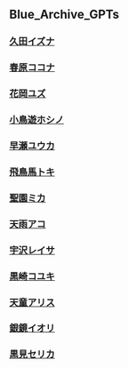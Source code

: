 ## Blue_Archive_GPTs
### [久田イズナ](https://chat.openai.com/g/g-0aFTSJNBt-jiu-tian-izuna)

### [春原ココナ](https://chat.openai.com/g/g-KoiKSE77a-chun-yuan-kokona)

### [花岡ユズ](https://chat.openai.com/g/g-EauHEQnl2-hua-gang-yuzu)

### [小鳥遊ホシノ](https://chat.openai.com/g/g-JxqrnLyXl-xiao-niao-you-hosino)

### [早瀬ユウカ](https://chat.openai.com/g/g-8MI3MJpOg-zao-lai-yuuka)

### [飛鳥馬トキ](https://chat.openai.com/g/g-vbFA9RV8C-fei-niao-ma-toki)

### [聖園ミカ](https://chat.openai.com/g/g-BvoSGLDLH-sheng-yuan-mika)

### [天雨アコ](https://chat.openai.com/g/g-SihFblrMx-tian-yu-ako)

### [宇沢レイサ](https://chat.openai.com/g/g-R0WQ2HAx5-yu-ze-reisa)

### [黒崎コユキ](https://chat.openai.com/g/g-7P9Hj2yCe-hei-qi-koyuki)

### [天童アリス](https://chat.openai.com/g/g-WTrM167Sz-tian-tong-arisu)

### [銀鏡イオリ](https://chat.openai.com/g/g-mthmtSed2-yin-jing-iori)

### [黒見セリカ](https://chat.openai.com/g/g-hjQRz87Zv-hei-jian-serika)
